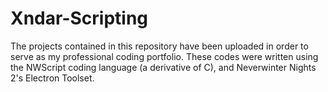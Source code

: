 # Xndar-Scripting
The projects contained in this repository have been uploaded in order to serve
as my professional coding portfolio. These codes were written using the NWScript
coding language (a derivative of C), and Neverwinter Nights 2's Electron 
Toolset.
